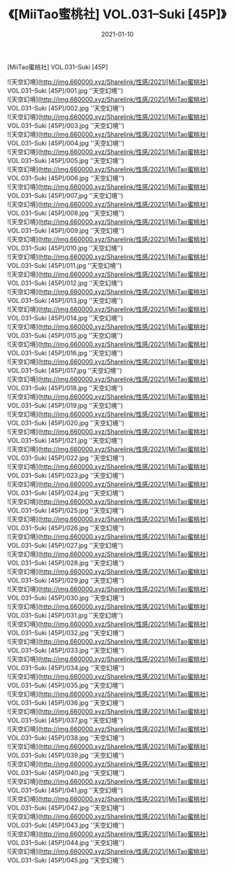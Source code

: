 ﻿---
layout: post
title:  《[MiiTao蜜桃社] VOL.031–Suki [45P]》
date:   2021-01-10
img: http://img.660000.xyz/Sharelink/性感/2021/[MiiTao蜜桃社] VOL.031–Suki [45P]/000.jpg
categories: [美女, 性感, 泳衣]
---

[MiiTao蜜桃社] VOL.031–Suki [45P]



![天空幻境](http://img.660000.xyz/Sharelink/性感/2021/[MiiTao蜜桃社] VOL.031–Suki [45P]/001.jpg ''天空幻境'') <br>
![天空幻境](http://img.660000.xyz/Sharelink/性感/2021/[MiiTao蜜桃社] VOL.031–Suki [45P]/002.jpg ''天空幻境'') <br>
![天空幻境](http://img.660000.xyz/Sharelink/性感/2021/[MiiTao蜜桃社] VOL.031–Suki [45P]/003.jpg ''天空幻境'') <br>
![天空幻境](http://img.660000.xyz/Sharelink/性感/2021/[MiiTao蜜桃社] VOL.031–Suki [45P]/004.jpg ''天空幻境'') <br>
![天空幻境](http://img.660000.xyz/Sharelink/性感/2021/[MiiTao蜜桃社] VOL.031–Suki [45P]/005.jpg ''天空幻境'') <br>
![天空幻境](http://img.660000.xyz/Sharelink/性感/2021/[MiiTao蜜桃社] VOL.031–Suki [45P]/006.jpg ''天空幻境'') <br>
![天空幻境](http://img.660000.xyz/Sharelink/性感/2021/[MiiTao蜜桃社] VOL.031–Suki [45P]/007.jpg ''天空幻境'') <br>
![天空幻境](http://img.660000.xyz/Sharelink/性感/2021/[MiiTao蜜桃社] VOL.031–Suki [45P]/008.jpg ''天空幻境'') <br>
![天空幻境](http://img.660000.xyz/Sharelink/性感/2021/[MiiTao蜜桃社] VOL.031–Suki [45P]/009.jpg ''天空幻境'') <br>
![天空幻境](http://img.660000.xyz/Sharelink/性感/2021/[MiiTao蜜桃社] VOL.031–Suki [45P]/010.jpg ''天空幻境'') <br>
![天空幻境](http://img.660000.xyz/Sharelink/性感/2021/[MiiTao蜜桃社] VOL.031–Suki [45P]/011.jpg ''天空幻境'') <br>
![天空幻境](http://img.660000.xyz/Sharelink/性感/2021/[MiiTao蜜桃社] VOL.031–Suki [45P]/012.jpg ''天空幻境'') <br>
![天空幻境](http://img.660000.xyz/Sharelink/性感/2021/[MiiTao蜜桃社] VOL.031–Suki [45P]/013.jpg ''天空幻境'') <br>
![天空幻境](http://img.660000.xyz/Sharelink/性感/2021/[MiiTao蜜桃社] VOL.031–Suki [45P]/014.jpg ''天空幻境'') <br>
![天空幻境](http://img.660000.xyz/Sharelink/性感/2021/[MiiTao蜜桃社] VOL.031–Suki [45P]/015.jpg ''天空幻境'') <br>
![天空幻境](http://img.660000.xyz/Sharelink/性感/2021/[MiiTao蜜桃社] VOL.031–Suki [45P]/016.jpg ''天空幻境'') <br>
![天空幻境](http://img.660000.xyz/Sharelink/性感/2021/[MiiTao蜜桃社] VOL.031–Suki [45P]/017.jpg ''天空幻境'') <br>
![天空幻境](http://img.660000.xyz/Sharelink/性感/2021/[MiiTao蜜桃社] VOL.031–Suki [45P]/018.jpg ''天空幻境'') <br>
![天空幻境](http://img.660000.xyz/Sharelink/性感/2021/[MiiTao蜜桃社] VOL.031–Suki [45P]/019.jpg ''天空幻境'') <br>
![天空幻境](http://img.660000.xyz/Sharelink/性感/2021/[MiiTao蜜桃社] VOL.031–Suki [45P]/020.jpg ''天空幻境'') <br>
![天空幻境](http://img.660000.xyz/Sharelink/性感/2021/[MiiTao蜜桃社] VOL.031–Suki [45P]/021.jpg ''天空幻境'') <br>
![天空幻境](http://img.660000.xyz/Sharelink/性感/2021/[MiiTao蜜桃社] VOL.031–Suki [45P]/022.jpg ''天空幻境'') <br>
![天空幻境](http://img.660000.xyz/Sharelink/性感/2021/[MiiTao蜜桃社] VOL.031–Suki [45P]/023.jpg ''天空幻境'') <br>
![天空幻境](http://img.660000.xyz/Sharelink/性感/2021/[MiiTao蜜桃社] VOL.031–Suki [45P]/024.jpg ''天空幻境'') <br>
![天空幻境](http://img.660000.xyz/Sharelink/性感/2021/[MiiTao蜜桃社] VOL.031–Suki [45P]/025.jpg ''天空幻境'') <br>
![天空幻境](http://img.660000.xyz/Sharelink/性感/2021/[MiiTao蜜桃社] VOL.031–Suki [45P]/026.jpg ''天空幻境'') <br>
![天空幻境](http://img.660000.xyz/Sharelink/性感/2021/[MiiTao蜜桃社] VOL.031–Suki [45P]/027.jpg ''天空幻境'') <br>
![天空幻境](http://img.660000.xyz/Sharelink/性感/2021/[MiiTao蜜桃社] VOL.031–Suki [45P]/028.jpg ''天空幻境'') <br>
![天空幻境](http://img.660000.xyz/Sharelink/性感/2021/[MiiTao蜜桃社] VOL.031–Suki [45P]/029.jpg ''天空幻境'') <br>
![天空幻境](http://img.660000.xyz/Sharelink/性感/2021/[MiiTao蜜桃社] VOL.031–Suki [45P]/030.jpg ''天空幻境'') <br>
![天空幻境](http://img.660000.xyz/Sharelink/性感/2021/[MiiTao蜜桃社] VOL.031–Suki [45P]/031.jpg ''天空幻境'') <br>
![天空幻境](http://img.660000.xyz/Sharelink/性感/2021/[MiiTao蜜桃社] VOL.031–Suki [45P]/032.jpg ''天空幻境'') <br>
![天空幻境](http://img.660000.xyz/Sharelink/性感/2021/[MiiTao蜜桃社] VOL.031–Suki [45P]/033.jpg ''天空幻境'') <br>
![天空幻境](http://img.660000.xyz/Sharelink/性感/2021/[MiiTao蜜桃社] VOL.031–Suki [45P]/034.jpg ''天空幻境'') <br>
![天空幻境](http://img.660000.xyz/Sharelink/性感/2021/[MiiTao蜜桃社] VOL.031–Suki [45P]/035.jpg ''天空幻境'') <br>
![天空幻境](http://img.660000.xyz/Sharelink/性感/2021/[MiiTao蜜桃社] VOL.031–Suki [45P]/036.jpg ''天空幻境'') <br>
![天空幻境](http://img.660000.xyz/Sharelink/性感/2021/[MiiTao蜜桃社] VOL.031–Suki [45P]/037.jpg ''天空幻境'') <br>
![天空幻境](http://img.660000.xyz/Sharelink/性感/2021/[MiiTao蜜桃社] VOL.031–Suki [45P]/038.jpg ''天空幻境'') <br>
![天空幻境](http://img.660000.xyz/Sharelink/性感/2021/[MiiTao蜜桃社] VOL.031–Suki [45P]/039.jpg ''天空幻境'') <br>
![天空幻境](http://img.660000.xyz/Sharelink/性感/2021/[MiiTao蜜桃社] VOL.031–Suki [45P]/040.jpg ''天空幻境'') <br>
![天空幻境](http://img.660000.xyz/Sharelink/性感/2021/[MiiTao蜜桃社] VOL.031–Suki [45P]/041.jpg ''天空幻境'') <br>
![天空幻境](http://img.660000.xyz/Sharelink/性感/2021/[MiiTao蜜桃社] VOL.031–Suki [45P]/042.jpg ''天空幻境'') <br>
![天空幻境](http://img.660000.xyz/Sharelink/性感/2021/[MiiTao蜜桃社] VOL.031–Suki [45P]/043.jpg ''天空幻境'') <br>
![天空幻境](http://img.660000.xyz/Sharelink/性感/2021/[MiiTao蜜桃社] VOL.031–Suki [45P]/044.jpg ''天空幻境'') <br>
![天空幻境](http://img.660000.xyz/Sharelink/性感/2021/[MiiTao蜜桃社] VOL.031–Suki [45P]/045.jpg ''天空幻境'') <br>